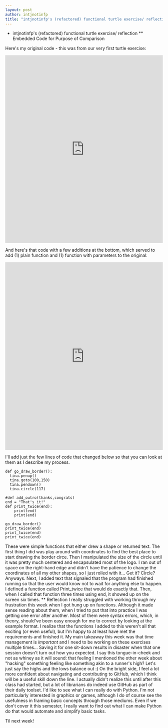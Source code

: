 ```yaml
---
layout: post
author: intjnotinfp
title: "intjnotinfp's (refactored) functional turtle exercise/ reflection"
---
```


* intjnotinfp's (refactored) functional turtle exercise/ reflection
** Embedded Code for Purpose of Comparison

Here's my original code - this was from our very first turtle exercise:
<iframe src="https://trinket.io/embed/python/804e40cfa2" width="100%" height="600" frameborder="0" marginwidth="0" marginheight="0" allowfullscreen></iframe>

And here's that code with a few additions at the bottom, which served to add (1) plain function and (1) function with parameters to the original:
<iframe src="https://trinket.io/embed/python/dd9c2fe124" width="100%" height="600" frameborder="0" marginwidth="0" marginheight="0" allowfullscreen></iframe>

I'll add just the few lines of code that changed below so that you can look at them as I describe my process.
```#draw a border around the logo
def go_draw_border():
  tina.penup()
  tina.goto(100,150)
  tina.pendown()
  tina.circle(117)

#def add_outro(thanks,congrats)
end = "That's it!"
def print_twice(end):
    print(end)
    print(end)
    
go_draw_border()
print_twice(end)
print_twice(end)
print_twice(end)
```
These were simple functions that either drew a shape or returned text. The first thing I did was play around with coordinates to find the best place to start drawing the border circe. Then I manipulated the size of the circle until it was pretty much centered and encapsulated most of the logo. I ran out of space on the right-hand edge and didn't have the patience to change the coordinates of all my other shapes, so I just rolled with it... Get it? Circle? Anyways. Next, I added text that signaled that the program had finished running so that the user would know not to wait for anything else to happen. I defined a function called Print_twice that would do exactly that. Then, when I called that function three times using end, it showed up on the screen six times.
** Reflection
I really struggled with working through my frustration this week when I got hung up on functions. Although it made sense reading about them, when I tried to put that into practice I was getting one error after another. 
Most of them were syntax errors, which, in theory, should've been easy enough for me to correct by looking at the example format. I realize that the functions I added to this weren't all that exciting (or even useful), but I'm happy to at least have met the requirements and finished it. 
My main takeaway this week was that time management is *important* and I need to be working on these exercises multiple times... Saving it for one sit-down results in disaster when that one session doesn't turn out how you expected. 
I say this tongue-in-cheek and not as whiney as it will sound: that feeling I mentioned the other week about "hacking" something feeling like something akin to a runner's high? Let's just say the highs and the lows balance out :)
On the bright side, I feel a lot more confident about navigating and contributing to GitHub, which I think will be a useful skill down the line. I actually didn't realize this until after this class had started, but a lot of librarians do indeed use GitHub as part of their daily toolset.
I'd like to see what I can really do with Python. I'm not particularly interested in graphics or games, although I do of course see the usefulness in framing basic concepts through those mediums. Even if we don't cover it this semester, I really want to find out what I can make Python do that would automate and simplify basic tasks.

Til next week!

